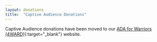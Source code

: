 ```yaml
---
layout: donations
title:  "Captive Audience Donations"
---
```

Captive Audience donations have been moved to our [ADA for Warriors (4WARD)](https://adaforwarriors.io/missions/captive-audience/#ca-donations){:target="_blank"} website.

